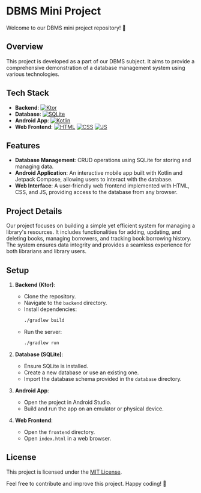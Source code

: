 # DBMS Mini Project

Welcome to our DBMS mini project repository! 🎉

## Overview
This project is developed as a part of our DBMS subject. It aims to provide a comprehensive demonstration of a database management system using various technologies.

## Tech Stack
- **Backend**: [![Ktor](https://img.shields.io/badge/Backend-Ktor-blue)](https://ktor.io/)
- **Database**: [![SQLite](https://img.shields.io/badge/Database-SQLite-orange)](https://www.sqlite.org/)
- **Android App**: [![Kotlin](https://img.shields.io/badge/Android%20App-Kotlin-green)](https://kotlinlang.org/)
- **Web Frontend**: [![HTML](https://img.shields.io/badge/Web%20Frontend-HTML-red)](https://developer.mozilla.org/en-US/docs/Web/HTML) [![CSS](https://img.shields.io/badge/Web%20Frontend-CSS-blue)](https://developer.mozilla.org/en-US/docs/Web/CSS) [![JS](https://img.shields.io/badge/Web%20Frontend-JS-yellow)](https://developer.mozilla.org/en-US/docs/Web/JavaScript)

## Features
- **Database Management**: CRUD operations using SQLite for storing and managing data.
- **Android Application**: An interactive mobile app built with Kotlin and Jetpack Compose, allowing users to interact with the database.
- **Web Interface**: A user-friendly web frontend implemented with HTML, CSS, and JS, providing access to the database from any browser.

## Project Details
Our project focuses on building a simple yet efficient system for managing a library's resources. It includes functionalities for adding, updating, and deleting books, managing borrowers, and tracking book borrowing history. The system ensures data integrity and provides a seamless experience for both librarians and library users.

## Setup
1. **Backend (Ktor)**:
   - Clone the repository.
   - Navigate to the `backend` directory.
   - Install dependencies: 
     ```bash
     ./gradlew build
     ```
   - Run the server: 
     ```bash
     ./gradlew run
     ```

2. **Database (SQLite)**:
   - Ensure SQLite is installed.
   - Create a new database or use an existing one.
   - Import the database schema provided in the `database` directory.

3. **Android App**:
   - Open the project in Android Studio.
   - Build and run the app on an emulator or physical device.

4. **Web Frontend**:
   - Open the `frontend` directory.
   - Open `index.html` in a web browser.


## License
This project is licensed under the [MIT License](LICENSE).

Feel free to contribute and improve this project. Happy coding! 🚀
